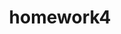 ---
name: Submit homework4
about: Submit your homework4
title: 'homework4'
labels: ''
assignees: ''

---